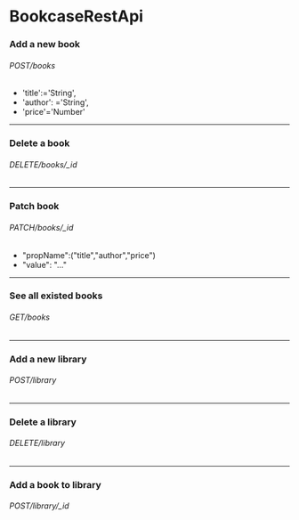 # BookcaseRestApi

### Add a new book  
###### POST/books 
* 'title':='String', 
* 'author': ='String', 
* 'price'='Number'
---------------------------------------------
### Delete a book  
###### DELETE/books/_id
---------------------------------------------
### Patch book 
###### PATCH/books/_id
* "propName":("title","author","price")
* "value": "..."
---------------------------------------------
###  See all existed books
###### GET/books
---------------------------------------------

### Add a new library
###### POST/library

---------------------------------------------
### Delete a library
###### DELETE/library 

---------------------------------------------
### Add a book to library
###### POST/library/_id
